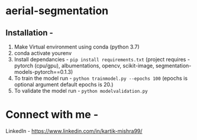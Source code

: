 # aerial-segmentation

## Installation - 

1. Make Virtual environment using conda (python 3.7)
2. conda activate yourenv
3. Install dependancies - `pip install requirements.txt` (project requires - pytorch (cpu/gpu), albumentations, opencv, scikit-image, segmentation-models-pytorch==0.1.3)
4. To train the model run - `python trainmodel.py --epochs 100` (epochs is optional argument default epochs is 20.)
5. To validate the model run - `python modelvalidation.py` 

# Connect with me - 
LinkedIn - https://www.linkedin.com/in/kartik-mishra99/
